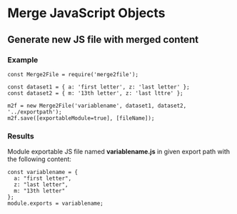 # Merge JavaScript Objects #

## Generate new JS file with merged content ##

### Example ###

```
const Merge2File = require('merge2file');

const dataset1 = { a: 'first letter', z: 'last letter' };
const dataset2 = { m: '13th letter', z: 'last lttre' };

m2f = new Merge2File('variablename', dataset1, dataset2, '../exportpath');
m2f.save([exportableModule=true], [fileName]);
```

### Results ###

Module exportable JS file named **variablename.js** in given export path with the following content:
```
const variablename = {
  a: "first letter",
  z: "last letter",
  m: "13th letter"
};
module.exports = variablename;
```
